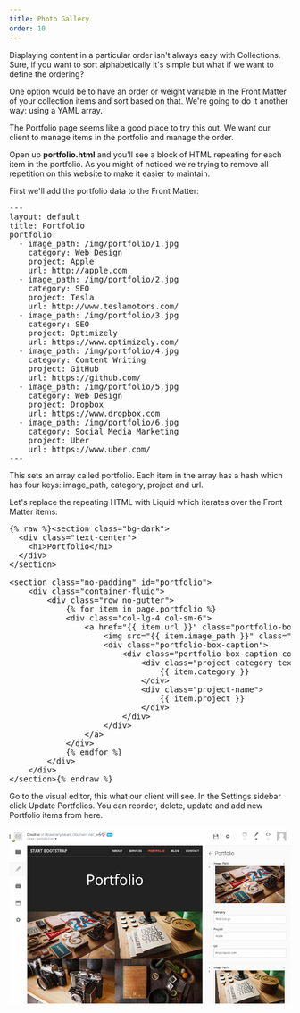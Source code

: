 ```yaml
---
title: Photo Gallery
order: 10
---
```


Displaying content in a particular order isn't always easy with Collections. Sure, if you want to sort alphabetically it's simple but what if we want to define the ordering?

One option would be to have an order or weight variable in the Front Matter of your collection items and sort based on that. We're going to do it another way: using a YAML array.

The Portfolio page seems like a good place to try this out. We want our client to manage items in the portfolio and manage the order.

Open up **portfolio.html** and you'll see a block of HTML repeating for each item in the portfolio. As you might of noticed we're trying to remove all repetition on this website to make it easier to maintain.

First we'll add the portfolio data to the Front Matter:

<pre>---
layout: default
title: Portfolio
portfolio:
  - image_path: /img/portfolio/1.jpg
    category: Web Design
    project: Apple
    url: http://apple.com
  - image_path: /img/portfolio/2.jpg
    category: SEO
    project: Tesla
    url: http://www.teslamotors.com/
  - image_path: /img/portfolio/3.jpg
    category: SEO
    project: Optimizely
    url: https://www.optimizely.com/
  - image_path: /img/portfolio/4.jpg
    category: Content Writing
    project: GitHub
    url: https://github.com/
  - image_path: /img/portfolio/5.jpg
    category: Web Design
    project: Dropbox
    url: https://www.dropbox.com
  - image_path: /img/portfolio/6.jpg
    category: Social Media Marketing
    project: Uber
    url: https://www.uber.com/
---</pre>

This sets an array called portfolio. Each item in the array has a hash which has four keys: image_path, category, project and url.

Let's replace the repeating HTML with Liquid which iterates over the Front Matter items:

<pre>{% raw %}&lt;section class=&quot;bg-dark&quot;&gt;
  &lt;div class=&quot;text-center&quot;&gt;
    &lt;h1&gt;Portfolio&lt;/h1&gt;
  &lt;/div&gt;
&lt;/section&gt;

&lt;section class=&quot;no-padding&quot; id=&quot;portfolio&quot;&gt;
    &lt;div class=&quot;container-fluid&quot;&gt;
        &lt;div class=&quot;row no-gutter&quot;&gt;
            {% for item in page.portfolio %}
            &lt;div class=&quot;col-lg-4 col-sm-6&quot;&gt;
                &lt;a href=&quot;{{ item.url }}&quot; class=&quot;portfolio-box&quot;&gt;
                    &lt;img src=&quot;{{ item.image_path }}&quot; class=&quot;img-responsive&quot; alt=&quot;{{ item.project }}&quot;&gt;
                    &lt;div class=&quot;portfolio-box-caption&quot;&gt;
                        &lt;div class=&quot;portfolio-box-caption-content&quot;&gt;
                            &lt;div class=&quot;project-category text-faded&quot;&gt;
                                {{ item.category }}
                            &lt;/div&gt;
                            &lt;div class=&quot;project-name&quot;&gt;
                                {{ item.project }}
                            &lt;/div&gt;
                        &lt;/div&gt;
                    &lt;/div&gt;
                &lt;/a&gt;
            &lt;/div&gt;
            {% endfor %}
        &lt;/div&gt;
    &lt;/div&gt;
&lt;/section&gt;{% endraw %}</pre>

Go to the visual editor, this what our client will see. In the Settings sidebar click Update Portfolios. You can reorder, delete, update and add new Portfolio items from here.

![Settings](/img/guide/photogallery/settings.png)
